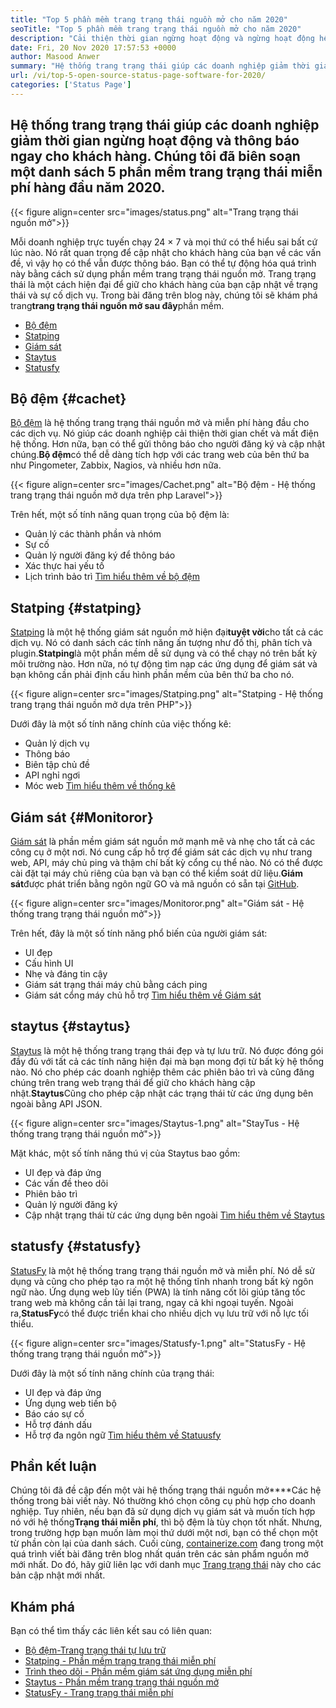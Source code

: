 ```yaml
---
title: "Top 5 phần mềm trang trạng thái nguồn mở cho năm 2020" 
seoTitle: "Top 5 phần mềm trang trạng thái nguồn mở cho năm 2020" 
description: "Cải thiện thời gian ngừng hoạt động và ngừng hoạt động hệ thống cho các dịch vụ của bạn với sự trợ giúp của các hệ thống trang trạng thái nguồn mở và miễn phí. Gửi thông báo để cập nhật khách hàng." 
date: Fri, 20 Nov 2020 17:57:53 +0000
author: Masood Anwer
summary: "Hệ thống trang trạng thái giúp các doanh nghiệp giảm thời gian ngừng hoạt động và thông báo ngay cho khách hàng. Chúng tôi đã biên soạn một danh sách 5 phần mềm trang trạng thái miễn phí hàng đầu năm 2020." 
url: /vi/top-5-open-source-status-page-software-for-2020/
categories: ['Status Page']
---
```


## Hệ thống trang trạng thái giúp các doanh nghiệp giảm thời gian ngừng hoạt động và thông báo ngay cho khách hàng. Chúng tôi đã biên soạn một danh sách 5 phần mềm trang trạng thái miễn phí hàng đầu năm 2020.

{{< figure align=center src="images/status.png" alt="Trang trạng thái nguồn mở">}}

Mỗi doanh nghiệp trực tuyến chạy 24 × 7 và mọi thứ có thể hiểu sai bất cứ lúc nào. Nó rất quan trọng để cập nhật cho khách hàng của bạn về các vấn đề, vì vậy họ có thể vẫn được thông báo. Bạn có thể tự động hóa quá trình này bằng cách sử dụng phần mềm trang trạng thái nguồn mở. Trang trạng thái là một cách hiện đại để giữ cho khách hàng của bạn cập nhật về trạng thái và sự cố dịch vụ. Trong bài đăng trên blog này, chúng tôi sẽ khám phá trang**trang trạng thái nguồn mở sau đây**phần mềm.
  * [Bộ đệm][1]
  * [Statping][2]
  * [Giám sát][3]
  * [Staytus][4]
  * [Statusfy][5]

## Bộ đệm   {#cachet}
[Bộ đệm][6] là hệ thống trang trạng thái nguồn mở và miễn phí hàng đầu cho các dịch vụ. Nó giúp các doanh nghiệp cải thiện thời gian chết và mất điện hệ thống. Hơn nữa, bạn có thể gửi thông báo cho người đăng ký và cập nhật chúng.**Bộ đệm**có thể dễ dàng tích hợp với các trang web của bên thứ ba như Pingometer, Zabbix, Nagios, và nhiều hơn nữa.

{{< figure align=center src="images/Cachet.png" alt="Bộ đệm - Hệ thống trang trạng thái nguồn mở dựa trên php Laravel">}}

Trên hết, một số tính năng quan trọng của bộ đệm là:
  * Quản lý các thành phần và nhóm
  * Sự cố
  * Quản lý người đăng ký để thông báo
  * Xác thực hai yếu tố
  * Lịch trình bảo trì
[Tìm hiểu thêm về bộ đệm][7]

## Statping   {#statping}
[Statping][8] là một hệ thống giám sát nguồn mở hiện đại**tuyệt vời**cho tất cả các dịch vụ. Nó có danh sách các tính năng ấn tượng như đồ thị, phân tích và plugin.**Statping**là một phần mềm dễ sử dụng và có thể chạy nó trên bất kỳ môi trường nào. Hơn nữa, nó tự động tìm nạp các ứng dụng để giám sát và bạn không cần phải định cấu hình phần mềm của bên thứ ba cho nó.

{{< figure align=center src="images/Statping.png" alt="Statping - Hệ thống trang trạng thái nguồn mở dựa trên PHP">}}

Dưới đây là một số tính năng chính của việc thống kê:
  * Quản lý dịch vụ
  * Thông báo
  * Biên tập chủ đề
  * API nghỉ ngơi
  * Móc web
[Tìm hiểu thêm về thống kê][9]

## Giám sát   {#Monitoror}
[Giám sát][10] là phần mềm giám sát nguồn mở mạnh mẽ và nhẹ cho tất cả các công cụ ở một nơi. Nó cung cấp hỗ trợ để giám sát các dịch vụ như trang web, API, máy chủ ping và thậm chí bất kỳ cổng cụ thể nào. Nó có thể được cài đặt tại máy chủ riêng của bạn và bạn có thể kiểm soát dữ liệu.**Giám sát**được phát triển bằng ngôn ngữ GO và mã nguồn có sẵn tại [GitHub][11].

{{< figure align=center src="images/Monitoror.png" alt="Giám sát - Hệ thống trang trạng thái nguồn mở">}}

Trên hết, đây là một số tính năng phổ biến của người giám sát:
  * UI đẹp
  * Cấu hình UI
  * Nhẹ và đáng tin cậy
  * Giám sát trạng thái máy chủ bằng cách ping
  * Giám sát cổng máy chủ hỗ trợ
[Tìm hiểu thêm về Giám sát][12]

## staytus   {#staytus}
[Staytus][13] là một hệ thống trang trạng thái đẹp và tự lưu trữ. Nó được đóng gói đầy đủ với tất cả các tính năng hiện đại mà bạn mong đợi từ bất kỳ hệ thống nào. Nó cho phép các doanh nghiệp thêm các phiên bảo trì và cũng đăng chúng trên trang web trạng thái để giữ cho khách hàng cập nhật.**Staytus**Cũng cho phép cập nhật các trạng thái từ các ứng dụng bên ngoài bằng API JSON.

{{< figure align=center src="images/Staytus-1.png" alt="StayTus - Hệ thống trang trạng thái nguồn mở">}}

Mặt khác, một số tính năng thú vị của Staytus bao gồm:
  * UI đẹp và đáp ứng
  * Các vấn đề theo dõi
  * Phiên bảo trì
  * Quản lý người đăng ký
  * Cập nhật trạng thái từ các ứng dụng bên ngoài
[Tìm hiểu thêm về Staytus][14]

## statusfy   {#statusfy}
[StatusFy][15] là một hệ thống trang trạng thái nguồn mở và miễn phí. Nó dễ sử dụng và cũng cho phép tạo ra một hệ thống tĩnh nhanh trong bất kỳ ngôn ngữ nào. Ứng dụng web lũy tiến (PWA) là tính năng cốt lõi giúp tăng tốc trang web mà không cần tải lại trang, ngay cả khi ngoại tuyến. Ngoài ra,**StatusFy**có thể được triển khai cho nhiều dịch vụ lưu trữ với nỗ lực tối thiểu.

{{< figure align=center src="images/Statusfy-1.png" alt="StatusFy - Hệ thống trang trạng thái nguồn mở">}}

Dưới đây là một số tính năng chính của trạng thái:
  * UI đẹp và đáp ứng
  * Ứng dụng web tiến bộ
  * Báo cáo sự cố
  * Hỗ trợ đánh dấu
  * Hỗ trợ đa ngôn ngữ
[Tìm hiểu thêm về Statuusfy][16]

## Phần kết luận
Chúng tôi đã đề cập đến một vài hệ thống trạng thái nguồn mở****Các hệ thống trong bài viết này. Nó thường khó chọn công cụ phù hợp cho doanh nghiệp. Tuy nhiên, nếu bạn đã sử dụng dịch vụ giám sát và muốn tích hợp nó với hệ thống**Trạng thái miễn phí**, thì bộ đệm là tùy chọn tốt nhất. Nhưng, trong trường hợp bạn muốn làm mọi thứ dưới một nơi, bạn có thể chọn một từ phần còn lại của danh sách.
Cuối cùng, [containerize.com][17] đang trong một quá trình viết bài đăng trên blog nhất quán trên các sản phẩm nguồn mở mới nhất. Do đó, hãy giữ liên lạc với danh mục [Trang trạng thái][18] này cho các bản cập nhật mới nhất.

## Khám phá
Bạn có thể tìm thấy các liên kết sau có liên quan:
  * [Bộ đệm-Trang trạng thái tự lưu trữ][7]
  * [Statping - Phần mềm trang trạng thái miễn phí][9]
  * [Trình theo dõi - Phần mềm giám sát ứng dụng miễn phí][12]
  * [Staytus - Phần mềm trang trạng thái nguồn mở][14]
  * [StatusFy - Trang trạng thái miễn phí][16]

  
[1]: #Cachet
[2]: #Statping
[3]: #Monitoror
[4]: #Staytus
[5]: #Statusfy
[6]: https://cachethq.io/
[7]: https://products.containerize.com/status/cachet
[8]: https://statping.com
[9]: https://products.containerize.com/status/statping
[10]: https://monitoror.com
[11]: https://github.com/monitoror/monitoror
[12]: https://products.containerize.com/status/monitoror
[13]: https://staytus.co
[14]: https://products.containerize.com/status/staytus
[15]: https://marquez.co/statusfy
[16]: https://products.containerize.com/status/statusfy
[17]: https://containerize.com
[18]: https://blog.containerize.com/category/status-page/
